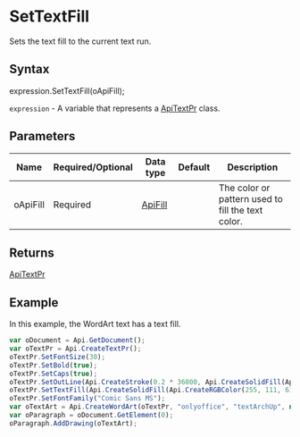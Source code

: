 # SetTextFill

Sets the text fill to the current text run.

## Syntax

expression.SetTextFill(oApiFill);

`expression` - A variable that represents a [ApiTextPr](../ApiTextPr.md) class.

## Parameters

| **Name** | **Required/Optional** | **Data type** | **Default** | **Description** |
| ------------- | ------------- | ------------- | ------------- | ------------- |
| oApiFill | Required | [ApiFill](../../ApiFill/ApiFill.md) |  | The color or pattern used to fill the text color. |

## Returns

[ApiTextPr](../../ApiTextPr/ApiTextPr.md)

## Example

In this example, the WordArt text has a text fill.

```javascript
var oDocument = Api.GetDocument();
var oTextPr = Api.CreateTextPr();
oTextPr.SetFontSize(30);
oTextPr.SetBold(true);
oTextPr.SetCaps(true);
oTextPr.SetOutLine(Api.CreateStroke(0.2 * 36000, Api.CreateSolidFill(Api.CreateRGBColor(51, 51, 51))));
oTextPr.SetTextFill(Api.CreateSolidFill(Api.CreateRGBColor(255, 111, 61)));
oTextPr.SetFontFamily("Comic Sans MS");
var oTextArt = Api.CreateWordArt(oTextPr, "onlyoffice", "textArchUp", null, null, 0, 150 * 36000, 50 * 36000);
var oParagraph = oDocument.GetElement(0);
oParagraph.AddDrawing(oTextArt);
```
